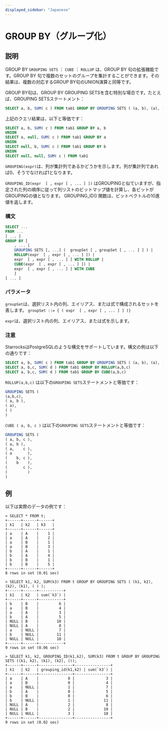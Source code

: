 ```yaml
---
displayed_sidebar: "Japanese"
---
```


# GROUP BY（グループ化）

## 説明

GROUP BY `GROUPING SETS` ｜ `CUBE` ｜ `ROLLUP` は、GROUP BY 句の拡張機能です。GROUP BY 句で複数のセットのグループを集計することができます。その結果は、複数の対応するGROUP BY句のUNION演算と同等です。

GROUP BY句は、GROUP BY GROUPING SETSを含む特別な場合です。たとえば、GROUPING SETSステートメント：

```sql
SELECT a, b, SUM( c ) FROM tab1 GROUP BY GROUPING SETS ( (a, b), (a), (b), ( ) );
```

上記のクエリ結果は、以下と等価です：

```sql
SELECT a, b, SUM( c ) FROM tab1 GROUP BY a, b
UNION
SELECT a, null, SUM( c ) FROM tab1 GROUP BY a
UNION
SELECT null, b, SUM( c ) FROM tab1 GROUP BY b
UNION
SELECT null, null, SUM( c ) FROM tab1
```

`GROUPING(expr)`は、列が集計列であるかどうかを示します。列が集計列であれば0、そうでなければ1となります。

`GROUPING_ID(expr  [ , expr [ , ... ] ])` はGROUPINGと似ていますが、指定された列の順序に従って列リストのビットマップ値を計算し、各ビットがGROUPINGの値となります。
 GROUPING_ID() 関数は、ビットベクトルの10進値を返します。

### 構文

```sql
SELECT ...
FROM ...
[ ... ]
GROUP BY [
    , ... |
    GROUPING SETS [, ...] (  groupSet [ , groupSet [ , ... ] ] ) |
    ROLLUP(expr  [ , expr [ , ... ] ]) |
    expr  [ , expr [ , ... ] ] WITH ROLLUP |
    CUBE(expr  [ , expr [ , ... ] ]) |
    expr  [ , expr [ , ... ] ] WITH CUBE
    ]
[ ... ]
```

### パラメータ

`groupSet`は、選択リスト内の列、エイリアス、または式で構成されるセットを表します。 `groupSet ::= { ( expr  [ , expr [ , ... ] ] )}`

`expr`は、選択リスト内の列、エイリアス、または式を示します。

### 注意

StarrocksはPostgreSQLのような構文をサポートしています。構文の例は以下の通りです：

```sql
SELECT a, b, SUM( c ) FROM tab1 GROUP BY GROUPING SETS ( (a, b), (a), (b), ( ) );
SELECT a, b,c, SUM( d ) FROM tab1 GROUP BY ROLLUP(a,b,c)
SELECT a, b,c, SUM( d ) FROM tab1 GROUP BY CUBE(a,b,c)
```

`ROLLUP(a,b,c)` は以下の`GROUPING SETS`ステートメントと等価です：

```sql
GROUPING SETS (
(a,b,c),
( a, b ),
( a),
( )
)
```

`CUBE ( a, b, c )` は以下の`GROUPING SETS`ステートメントと等価です：

```sql
GROUPING SETS (
( a, b, c ),
( a, b ),
( a,    c ),
( a       ),
(    b, c ),
(    b    ),
(       c ),
(         )
)
```

## 例

以下は実際のデータの例です：

```plain text
> SELECT * FROM t;
+------+------+------+
| k1   | k2   | k3   |
+------+------+------+
| a    | A    |    1 |
| a    | A    |    2 |
| a    | B    |    1 |
| a    | B    |    3 |
| b    | A    |    1 |
| b    | A    |    4 |
| b    | B    |    1 |
| b    | B    |    5 |
+------+------+------+
8 rows in set (0.01 sec)

> SELECT k1, k2, SUM(k3) FROM t GROUP BY GROUPING SETS ( (k1, k2), (k2), (k1), ( ) );
+------+------+-----------+
| k1   | k2   | sum(`k3`) |
+------+------+-----------+
| b    | B    |         6 |
| a    | B    |         4 |
| a    | A    |         3 |
| b    | A    |         5 |
| NULL | B    |        10 |
| NULL | A    |         8 |
| a    | NULL |         7 |
| b    | NULL |        11 |
| NULL | NULL |        18 |
+------+------+-----------+
9 rows in set (0.06 sec)

> SELECT k1, k2, GROUPING_ID(k1,k2), SUM(k3) FROM t GROUP BY GROUPING SETS ((k1, k2), (k1), (k2), ());
+------+------+---------------+----------------+
| k1   | k2   | grouping_id(k1,k2) | sum(`k3`) |
+------+------+---------------+----------------+
| a    | A    |             0 |              3 |
| a    | B    |             0 |              4 |
| a    | NULL |             1 |              7 |
| b    | A    |             0 |              5 |
| b    | B    |             0 |              6 |
| b    | NULL |             1 |             11 |
| NULL | A    |             2 |              8 |
| NULL | B    |             2 |             10 |
| NULL | NULL |             3 |             18 |
+------+------+---------------+----------------+
9 rows in set (0.02 sec)
```